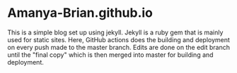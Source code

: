 # Amanya-Brian.github.io

This is a simple blog set up using jekyll.
Jekyll is a ruby gem that is mainly used for static sites. Here, GitHub actions does the building and deployment on every push made to the master branch.
Edits are done on the edit branch until the "final copy" which is then merged into master for building and deployment.
